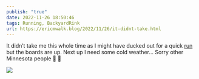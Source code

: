 ```yaml
---
publish: "true"
date: 2022-11-26 18:50:46
tags: Running, BackyardRink
url: https://ericmwalk.blog/2022/11/26/it-didnt-take.html
---
```


It didn’t take me this whole time as I might have ducked out for a quick [run](https://ericmwalk.blog/2022/11/26/such-nice-weather.html) but the boards are up. Next up I need some cold weather… Sorry other Minnesota people 🧊 😬


![](https://ericmwalk.blog/uploads/2022/c2e1963b11.jpg)